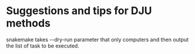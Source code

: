 # Suggestions and tips for DJU methods
snakemake takes --dry-run parameter that only computers and then output the list of task to be executed.